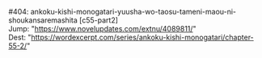 #404: ankoku-kishi-monogatari-yuusha-wo-taosu-tameni-maou-ni-shoukansaremashita [c55-part2] <br/>
Jump: "https://www.novelupdates.com/extnu/4089811/" <br/>
Dest: "https://wordexcerpt.com/series/ankoku-kishi-monogatari/chapter-55-2/"